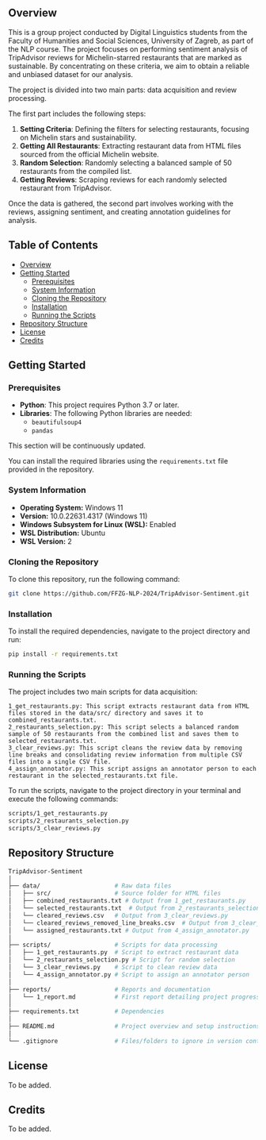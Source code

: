 ## Overview

This is a group project conducted by Digital Linguistics students from the Faculty of Humanities and Social Sciences, University of Zagreb, as part of the NLP course. The project focuses on performing sentiment analysis of TripAdvisor reviews for Michelin-starred restaurants that are marked as sustainable. By concentrating on these criteria, we aim to obtain a reliable and unbiased dataset for our analysis.

The project is divided into two main parts: data acquisition and review processing.

The first part includes the following steps:
1. **Setting Criteria**: Defining the filters for selecting restaurants, focusing on Michelin stars and sustainability.
2. **Getting All Restaurants**: Extracting restaurant data from HTML files sourced from the official Michelin website.
3. **Random Selection**: Randomly selecting a balanced sample of 50 restaurants from the compiled list.
4. **Getting Reviews**: Scraping reviews for each randomly selected restaurant from TripAdvisor.

Once the data is gathered, the second part involves working with the reviews, assigning sentiment, and creating annotation guidelines for analysis.

## Table of Contents
- [Overview](#overview)
- [Getting Started](#getting-started)
  - [Prerequisites](#prerequisites)
  - [System Information](#system-information)
  - [Cloning the Repository](#cloning-the-repository)
  - [Installation](#installation)
  - [Running the Scripts](#running-the-scripts)
- [Repository Structure](#repository-structure)
- [License](#license)
- [Credits](#credits)

## Getting Started

### Prerequisites
- **Python**: This project requires Python 3.7 or later.
- **Libraries**: The following Python libraries are needed:
  - `beautifulsoup4`
  - `pandas`

This section will be continuously updated.

You can install the required libraries using the `requirements.txt` file provided in the repository.

### System Information
- **Operating System:** Windows 11
- **Version:** 10.0.22631.4317 (Windows 11)
- **Windows Subsystem for Linux (WSL):** Enabled
- **WSL Distribution:** Ubuntu
- **WSL Version:** 2

### Cloning the Repository
To clone this repository, run the following command:

```bash
git clone https://github.com/FFZG-NLP-2024/TripAdvisor-Sentiment.git
```

### Installation
To install the required dependencies, navigate to the project directory and run:

```bash
pip install -r requirements.txt
```

### Running the Scripts

The project includes two main scripts for data acquisition:

    1_get_restaurants.py: This script extracts restaurant data from HTML files stored in the data/src/ directory and saves it to combined_restaurants.txt.
    2_restaurants_selection.py: This script selects a balanced random sample of 50 restaurants from the combined list and saves them to selected_restaurants.txt.
    3_clear_reviews.py: This script cleans the review data by removing line breaks and consolidating review information from multiple CSV files into a single CSV file.
    4_assign_annotator.py: This script assigns an annotator person to each restaurant in the selected_restaurants.txt file.

To run the scripts, navigate to the project directory in your terminal and execute the following commands:

```bash
scripts/1_get_restaurants.py
scripts/2_restaurants_selection.py
scripts/3_clear_reviews.py
```

## Repository Structure

```bash
TripAdvisor-Sentiment
│
├── data/                     # Raw data files
│   ├── src/                  # Source folder for HTML files
│   ├── combined_restaurants.txt # Output from 1_get_restaurants.py
│   └── selected_restaurants.txt  # Output from 2_restaurants_selection.py
│   └── cleared_reviews.csv   # Output from 3_clear_reviews.py
│   └── cleared_reviews_removed_line_breaks.csv  # Output from 3_clear_reviews.py with removed line breaks
│   └── assigned_restaurants.txt # Output from 4_assign_annotator.py
│
├── scripts/                  # Scripts for data processing
│   ├── 1_get_restaurants.py  # Script to extract restaurant data
│   └── 2_restaurants_selection.py # Script for random selection
│   └── 3_clear_reviews.py    # Script to clean review data
│   └── 4_assign_annotator.py # Script to assign an annotator person
│
├── reports/                  # Reports and documentation
│   └── 1_report.md           # First report detailing project progress
│
├── requirements.txt          # Dependencies
│
├── README.md                 # Project overview and setup instructions
│
└── .gitignore                # Files/folders to ignore in version control
```

## License

To be added.

## Credits

To be added.
